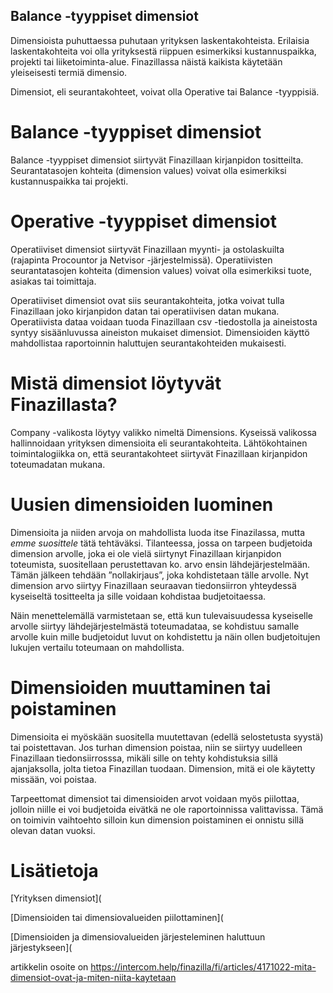 ## Balance -tyyppiset dimensiot

Dimensioista puhuttaessa puhutaan yrityksen laskentakohteista. Erilaisia laskentakohteita voi olla yrityksestä riippuen esimerkiksi kustannuspaikka, projekti tai liiketoiminta-alue. Finazillassa näistä kaikista käytetään yleiseisesti termiä dimensio.

Dimensiot, eli seurantakohteet, voivat olla Operative tai Balance -tyyppisiä.

# **Balance -tyyppiset dimensiot**

Balance -tyyppiset dimensiot siirtyvät Finazillaan kirjanpidon tositteilta. Seurantatasojen kohteita (dimension values) voivat olla esimerkiksi kustannuspaikka tai projekti.

# **Operative -tyyppiset dimensiot**

Operatiiviset dimensiot siirtyvät Finazillaan myynti- ja ostolaskuilta (rajapinta Procountor ja Netvisor -järjestelmissä). Operatiivisten seurantatasojen kohteita (dimension values) voivat olla esimerkiksi tuote, asiakas tai toimittaja.

Operatiiviset dimensiot ovat siis seurantakohteita, jotka voivat tulla Finazillaan joko kirjanpidon datan tai operatiivisen datan mukana. Operatiivista dataa voidaan tuoda Finazillaan csv -tiedostolla ja aineistosta syntyy sisäänluvussa aineiston mukaiset dimensiot. Dimensioiden käyttö mahdollistaa raportoinnin haluttujen seurantakohteiden mukaisesti.

# **Mistä dimensiot löytyvät Finazillasta?**

Company -valikosta löytyy valikko nimeltä Dimensions. Kyseissä valikossa hallinnoidaan yrityksen dimensioita eli seurantakohteita. Lähtökohtainen toimintalogiikka on, että seurantakohteet siirtyvät Finazillaan kirjanpidon toteumadatan mukana.

# **Uusien dimensioiden luominen**

Dimensioita ja niiden arvoja on mahdollista luoda itse Finazilassa, mutta *emme suosittele* tätä tehtäväksi. Tilanteessa, jossa on tarpeen budjetoida dimension arvolle, joka ei ole vielä siirtynyt Finazillaan kirjanpidon toteumista, suositellaan perustettavan ko. arvo ensin lähdejärjestelmään. Tämän jälkeen tehdään ”nollakirjaus”, joka kohdistetaan tälle arvolle. Nyt dimension arvo siirtyy Finazillaan seuraavan tiedonsiirron yhteydessä kyseiseltä tositteelta ja sille voidaan kohdistaa budjetoitaessa.

Näin menettelemällä varmistetaan se, että kun tulevaisuudessa kyseiselle arvolle siirtyy lähdejärjestelmästä toteumadataa, se kohdistuu samalle arvolle kuin mille budjetoidut luvut on kohdistettu ja näin ollen budjetoitujen lukujen vertailu toteumaan on mahdollista.

# **Dimensioiden muuttaminen tai poistaminen**

Dimensioita ei myöskään suositella muutettavan (edellä selostetusta syystä) tai poistettavan. Jos turhan dimension poistaa, niin se siirtyy uudelleen Finazillaan tiedonsiirrosssa, mikäli sille on tehty kohdistuksia sillä ajanjaksolla, jolta tietoa Finazillan tuodaan. Dimension, mitä ei ole käytetty missään, voi poistaa.

Tarpeettomat dimensiot tai dimensioiden arvot voidaan myös piilottaa, jolloin niille ei voi budjetoida eivätkä ne ole raportoinnissa valittavissa. Tämä on toimivin vaihtoehto silloin kun dimension poistaminen ei onnistu sillä olevan datan vuoksi.

# Lisätietoja

[Yrityksen dimensiot](

[Dimensioiden tai dimensiovalueiden piilottaminen](

[Dimensioiden ja dimensiovalueiden järjesteleminen haluttuun järjestykseen](



artikkelin osoite on https://intercom.help/finazilla/fi/articles/4171022-mita-dimensiot-ovat-ja-miten-niita-kaytetaan

